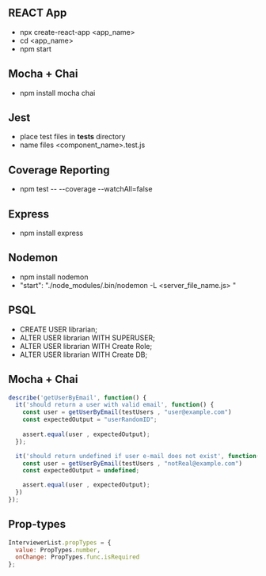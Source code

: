 ## REACT App
- npx create-react-app <app_name>
- cd <app_name>
- npm start 

## Mocha + Chai 
- npm install mocha chai 

## Jest 
- place test files in __tests__ directory 
- name files <component_name>.test.js

## Coverage Reporting 
-  npm test -- --coverage --watchAll=false

## Express 
- npm install express

## Nodemon 
- npm install nodemon
- "start": "./node_modules/.bin/nodemon -L <server_file_name.js> " 

## PSQL 
- CREATE USER librarian;
- ALTER USER librarian WITH SUPERUSER;
- ALTER USER librarian WITH Create Role;
- ALTER USER librarian WITH Create DB;









## Mocha + Chai 
```js
describe('getUserByEmail', function() {
  it('should return a user with valid email', function() {
    const user = getUserByEmail(testUsers , "user@example.com")
    const expectedOutput = "userRandomID";
 
    assert.equal(user , expectedOutput);
  });

  it('should return undefined if user e-mail does not exist', function() {
    const user = getUserByEmail(testUsers , "notReal@example.com")
    const expectedOutput = undefined;

    assert.equal(user , expectedOutput);
  })
});
```

## Prop-types 
```js
InterviewerList.propTypes = {
  value: PropTypes.number,
  onChange: PropTypes.func.isRequired
};
```
